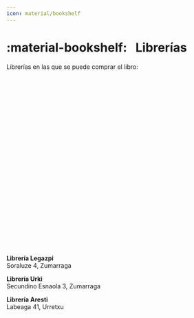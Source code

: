 ```yaml
---
icon: material/bookshelf
---
```


# :material-bookshelf: &nbsp; Librerías

Librerías en las que se puede comprar el libro:

<div id="map" style="height: 400px;"></div>

<script>
  // Initialize map centered on your area
  var map = L.map('map').setView([43.08979662484121, -2.3163293251120227], 15);

  // Add base tiles (OpenStreetMap)
  L.tileLayer('https://{s}.tile.openstreetmap.org/{z}/{x}/{y}.png', {
    attribution: '&copy; OpenStreetMap contributors'
  }).addTo(map);

  // Add markers for each shop
  var sites = [
    { name: "Librería Legazpi", address: "Soraluze 4, Zumarraga", coords: [43.09076646470659, -2.3140156339150932] },
    { name: "Librería Urki", address: "Secundino Esnaola 3, Zumarraga", coords: [43.088030455030015, -2.3199658610375185] },
    { name: "Librería Aresti", address: "Labeaga 41, Urretxu", coords: [43.08928798995817, -2.319368241611099] }
  ];

  sites.forEach(site => {
    L.marker(site.coords)
      .addTo(map)
      .bindPopup(`<b>${site.name}</b><br>${site.address}`)
      .bindTooltip(site.name, { 
       permanent: true, 
       direction: 'right',   // can be 'top', 'bottom', 'left', 'right', or 'auto'
       offset: [5, 0],       // slight horizontal offset
       opacity: 0.8          // optional, to make it less intrusive
      });
  });
</script>

__Librería Legazpi__  
Soraluze 4, Zumarraga

__Librería Urki__  
Secundino Esnaola 3, Zumarraga

__Librería Aresti__  
Labeaga 41, Urretxu
